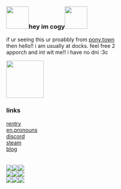 <h3><img src ="https://64.media.tumblr.com/3e830d97e347de8a186de92855f7d6f8/702f32f9a5b8fe03-8d/s400x600/cfb5f96395a9442172d3b46469d036b00ace8e81.jpg" height=60>hey im cogy<img src ="https://64.media.tumblr.com/23031fb3e9f1737c8d40b673c9f2def2/702f32f9a5b8fe03-a3/s1280x1920/38ab919d26b0ddf28e80ea33532c0317486fd17d.jpg" height=60></h3>
<p>if ur seeing this ur proabbly from <a href ="https://pony.town/">pony.town</a><br>
then hello!! i am usually at docks. feel free 2<br>
apporch and int wit me!! i have no dni :3c</p>
<img src ="https://64.media.tumblr.com/1fc61bb302f7e1003362d7c6d43d51ab/47780f42c94e41f6-48/s1280x1920/01afa65e0e7109b4f841a802ed2ab1078aea610a.png" height=100>
<h3>links</h3>
<a href ="https://rentry.co/9mmC1">rentry</a><br>
<a href ="https://en.pronouns.page/@cogy">en.pronouns</a><br>
<a href ="http://discordapp.com/users/413735867358642177">discord</a><br>
<a href ="https://steamcommunity.com/id/blitzlover/">steam</a><br>
<a href ="https://cogy.straw.page/">blog</a>
<br><br><br>

<div>
<img src ="https://images-wixmp-ed30a86b8c4ca887773594c2.wixmp.com/f/d13313e2-d6bd-42c2-9f81-a94045545d6e/d36e6bh-432665c6-4af1-4f29-92fc-d423ed88dd94.gif?token=eyJ0eXAiOiJKV1QiLCJhbGciOiJIUzI1NiJ9.eyJzdWIiOiJ1cm46YXBwOjdlMGQxODg5ODIyNjQzNzNhNWYwZDQxNWVhMGQyNmUwIiwiaXNzIjoidXJuOmFwcDo3ZTBkMTg4OTgyMjY0MzczYTVmMGQ0MTVlYTBkMjZlMCIsIm9iaiI6W1t7InBhdGgiOiJcL2ZcL2QxMzMxM2UyLWQ2YmQtNDJjMi05ZjgxLWE5NDA0NTU0NWQ2ZVwvZDM2ZTZiaC00MzI2NjVjNi00YWYxLTRmMjktOTJmYy1kNDIzZWQ4OGRkOTQuZ2lmIn1dXSwiYXVkIjpbInVybjpzZXJ2aWNlOmZpbGUuZG93bmxvYWQiXX0.20RMKwUKUJegwyZq1uJ8xpAz8nxuF49hSvc8Leb0DQY"><img src ="https://media.discordapp.net/attachments/828126968708726787/1201889543213547600/dcq7gcd-63934deb-9de9-4649-bed8-43ac22e0fca5.png?ex=65cb75dd&is=65b900dd&hm=10e84b673c1be67106b37a520020fc7aa5c2f491a4160f2ab56d1f40af71a95f&=&format=webp&quality=lossless&width=89&height=50"><img src ="https://media.discordapp.net/attachments/828126968708726787/1201890650719780996/left_4_dead_2_stamp_by_sonicxrules219_d2609fm-fullview.jpg?ex=65cb76e5&is=65b901e5&hm=21c3fbfdc60f8c69db73a63f8a5dac87d88e8d5db0d28e3df622651c1a4b0a52&=&format=webp&width=89&height=50"><br>
<img src ="https://media.discordapp.net/attachments/828126968708726787/1201890668356567111/outlast_stamp_by_jayyburdd_d6m6jk0-fullview.png?ex=65cb76e9&is=65b901e9&hm=d942829f7693d293c084294405b8e7119fb3de0d7a67bc4441e903ca173db5fd&=&format=webp&quality=lossless&width=89&height=51"><img src ="https://images-wixmp-ed30a86b8c4ca887773594c2.wixmp.com/f/8aac6dd3-9081-4124-b7df-af171e3d586b/d19mh66-7ee1a04f-fa59-44ac-ae1e-936407e69b69.gif?token=eyJ0eXAiOiJKV1QiLCJhbGciOiJIUzI1NiJ9.eyJzdWIiOiJ1cm46YXBwOjdlMGQxODg5ODIyNjQzNzNhNWYwZDQxNWVhMGQyNmUwIiwiaXNzIjoidXJuOmFwcDo3ZTBkMTg4OTgyMjY0MzczYTVmMGQ0MTVlYTBkMjZlMCIsIm9iaiI6W1t7InBhdGgiOiJcL2ZcLzhhYWM2ZGQzLTkwODEtNDEyNC1iN2RmLWFmMTcxZTNkNTg2YlwvZDE5bWg2Ni03ZWUxYTA0Zi1mYTU5LTQ0YWMtYWUxZS05MzY0MDdlNjliNjkuZ2lmIn1dXSwiYXVkIjpbInVybjpzZXJ2aWNlOmZpbGUuZG93bmxvYWQiXX0.V4imQqeoU6zneKKD1rCCLA2sx3QBrsGoFffi3hmQZ30"><img src ="https://images-wixmp-ed30a86b8c4ca887773594c2.wixmp.com/f/8aac6dd3-9081-4124-b7df-af171e3d586b/d1corl6-5eb185f4-ae6a-45e7-84e7-2b70622db102.png?token=eyJ0eXAiOiJKV1QiLCJhbGciOiJIUzI1NiJ9.eyJzdWIiOiJ1cm46YXBwOjdlMGQxODg5ODIyNjQzNzNhNWYwZDQxNWVhMGQyNmUwIiwiaXNzIjoidXJuOmFwcDo3ZTBkMTg4OTgyMjY0MzczYTVmMGQ0MTVlYTBkMjZlMCIsIm9iaiI6W1t7InBhdGgiOiJcL2ZcLzhhYWM2ZGQzLTkwODEtNDEyNC1iN2RmLWFmMTcxZTNkNTg2YlwvZDFjb3JsNi01ZWIxODVmNC1hZTZhLTQ1ZTctODRlNy0yYjcwNjIyZGIxMDIucG5nIn1dXSwiYXVkIjpbInVybjpzZXJ2aWNlOmZpbGUuZG93bmxvYWQiXX0.VF1V7-OYf36y3kjkRnuPBLskS3N9Iv2lkRjucjc0-T0"><br>
<img src ="https://images-wixmp-ed30a86b8c4ca887773594c2.wixmp.com/f/8aac6dd3-9081-4124-b7df-af171e3d586b/d1fet6a-6d992720-fe11-416f-907d-4d1aa76973bf.gif?token=eyJ0eXAiOiJKV1QiLCJhbGciOiJIUzI1NiJ9.eyJzdWIiOiJ1cm46YXBwOjdlMGQxODg5ODIyNjQzNzNhNWYwZDQxNWVhMGQyNmUwIiwiaXNzIjoidXJuOmFwcDo3ZTBkMTg4OTgyMjY0MzczYTVmMGQ0MTVlYTBkMjZlMCIsIm9iaiI6W1t7InBhdGgiOiJcL2ZcLzhhYWM2ZGQzLTkwODEtNDEyNC1iN2RmLWFmMTcxZTNkNTg2YlwvZDFmZXQ2YS02ZDk5MjcyMC1mZTExLTQxNmYtOTA3ZC00ZDFhYTc2OTczYmYuZ2lmIn1dXSwiYXVkIjpbInVybjpzZXJ2aWNlOmZpbGUuZG93bmxvYWQiXX0.mIIgxW_LMjHSc6vR2Htv5wSoiU2ZDlm971PwCt0YvVg"><img src ="https://images-wixmp-ed30a86b8c4ca887773594c2.wixmp.com/f/8aac6dd3-9081-4124-b7df-af171e3d586b/d24058r-036dbfc4-92bc-4c3f-ad37-d2dfaaa999ed.gif?token=eyJ0eXAiOiJKV1QiLCJhbGciOiJIUzI1NiJ9.eyJzdWIiOiJ1cm46YXBwOjdlMGQxODg5ODIyNjQzNzNhNWYwZDQxNWVhMGQyNmUwIiwiaXNzIjoidXJuOmFwcDo3ZTBkMTg4OTgyMjY0MzczYTVmMGQ0MTVlYTBkMjZlMCIsIm9iaiI6W1t7InBhdGgiOiJcL2ZcLzhhYWM2ZGQzLTkwODEtNDEyNC1iN2RmLWFmMTcxZTNkNTg2YlwvZDI0MDU4ci0wMzZkYmZjNC05MmJjLTRjM2YtYWQzNy1kMmRmYWFhOTk5ZWQuZ2lmIn1dXSwiYXVkIjpbInVybjpzZXJ2aWNlOmZpbGUuZG93bmxvYWQiXX0.pa-NfGzs-Fw96SVDPzp31GVzu0rn36Gew_BHOOptG1M"><img src ="https://images-wixmp-ed30a86b8c4ca887773594c2.wixmp.com/f/8aac6dd3-9081-4124-b7df-af171e3d586b/d1884et-48319d4c-3158-4c5d-a0fb-777b198293ac.png?token=eyJ0eXAiOiJKV1QiLCJhbGciOiJIUzI1NiJ9.eyJzdWIiOiJ1cm46YXBwOjdlMGQxODg5ODIyNjQzNzNhNWYwZDQxNWVhMGQyNmUwIiwiaXNzIjoidXJuOmFwcDo3ZTBkMTg4OTgyMjY0MzczYTVmMGQ0MTVlYTBkMjZlMCIsIm9iaiI6W1t7InBhdGgiOiJcL2ZcLzhhYWM2ZGQzLTkwODEtNDEyNC1iN2RmLWFmMTcxZTNkNTg2YlwvZDE4ODRldC00ODMxOWQ0Yy0zMTU4LTRjNWQtYTBmYi03NzdiMTk4MjkzYWMucG5nIn1dXSwiYXVkIjpbInVybjpzZXJ2aWNlOmZpbGUuZG93bmxvYWQiXX0.PbjTcfWYFr8vHs8p-_Bv65wOv20aEg3oLPB9JnT6JJU">
